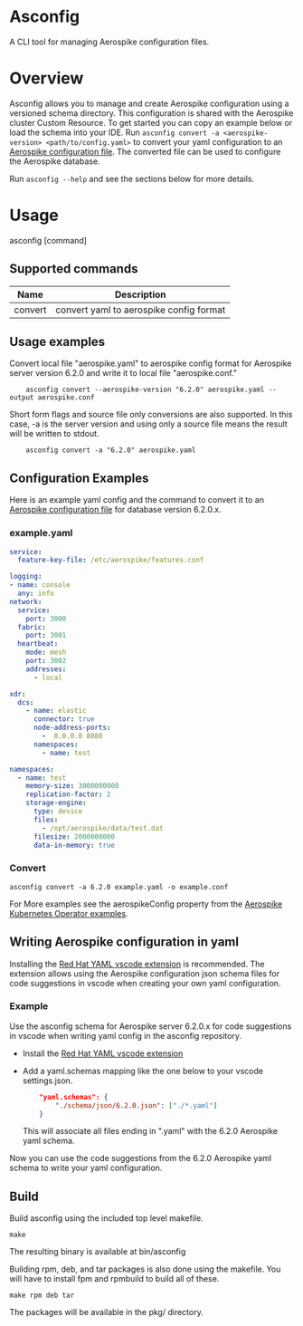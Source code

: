# Asconfig

A CLI tool for managing Aerospike configuration files.

# Overview

Asconfig allows you to manage and create Aerospike configuration using a versioned schema directory. This configuration is shared with the Aerospike cluster Custom Resource.
To get started you can copy an example below or load the schema into your IDE.
Run `asconfig convert -a <aerospike-version> <path/to/config.yaml>` to convert your yaml configuration to an [Aerospike configuration file](https://docs.aerospike.com/server/operations/configure).
The converted file can be used to configure the Aerospike database.

Run `asconfig --help` and see the sections below for more details.

# Usage

asconfig [command]

## Supported commands

| Name | Description |
| ---- | ----------- |
| convert | convert yaml to aerospike config format |

## Usage examples

Convert local file "aerospike.yaml" to aerospike config format for Aerospike server version 6.2.0 and
write it to local file "aerospike.conf."
```shell
    asconfig convert --aerospike-version "6.2.0" aerospike.yaml --output aerospike.conf
```
Short form flags and source file only conversions are also supported.
In this case, -a is the server version and using only a source file means
the result will be written to stdout.
```shell
    asconfig convert -a "6.2.0" aerospike.yaml
```

## Configuration Examples

Here is an example yaml config and the command to convert it to an [Aerospike configuration file](https://docs.aerospike.com/server/operations/configure) for database version 6.2.0.x.

### example.yaml

```yaml
service:
  feature-key-file: /etc/aerospike/features.conf

logging:
- name: console
  any: info
network:
  service:
    port: 3000
  fabric:
    port: 3001
  heartbeat:
    mode: mesh
    port: 3002
    addresses: 
      - local

xdr:
  dcs: 
    - name: elastic
      connector: true
      node-address-ports:
        -  0.0.0.0 8080
      namespaces:
        - name: test

namespaces:
  - name: test
    memory-size: 3000000000
    replication-factor: 2
    storage-engine:
      type: device
      files:
        - /opt/aerospike/data/test.dat
      filesize: 2000000000
      data-in-memory: true

```

### Convert

```shell
asconfig convert -a 6.2.0 example.yaml -o example.conf
```

For More examples see the aerospikeConfig property from the [Aerospike Kubernetes Operator examples](https://github.com/aerospike/aerospike-kubernetes-operator/tree/master/config/samples).

## Writing Aerospike configuration in yaml

Installing the [Red Hat YAML vscode extension](https://marketplace.visualstudio.com/items?itemName=redhat.vscode-yaml) is recommended. The extension allows using the Aerospike configuration json schema files for code suggestions in vscode when creating your own yaml configuration.

### Example

Use the asconfig schema for Aerospike server 6.2.0.x for code suggestions in vscode when writing yaml config in the asconfig repository.

- Install the [Red Hat YAML vscode extension](https://marketplace.visualstudio.com/items?itemName=redhat.vscode-yaml)

- Add a yaml.schemas mapping like the one below to your vscode settings.json.

    ```json
        "yaml.schemas": {
            "./schema/json/6.2.0.json": ["./*.yaml"]
        }
    ```

    This will associate all files ending in ".yaml" with the 6.2.0 Aerospike yaml schema.

Now you can use the code suggestions from the 6.2.0 Aerospike yaml schema to write your yaml configuration.


## Build

Build asconfig using the included top level makefile.
```shell
make
```
The resulting binary is available at bin/asconfig

Building rpm, deb, and tar packages is also done using the makefile.
You will have to install fpm and rpmbuild to build all of these.
```
make rpm deb tar
```
The packages will be available in the pkg/ directory.
